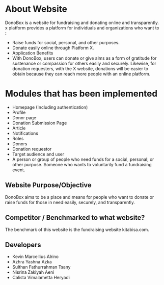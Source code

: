 # About Website
DonoBox is a website for fundraising and donating online and transparently. x platform provides a platform for individuals and organizations who want to :

- Raise funds for social, personal, and other purposes.
- Donate easily online through Platform X.
- Application Benefits
- With DonoBox, users can donate or give alms as a form of gratitude for sustenance or compassion for others easily and securely. Likewise, for donation requesters, with the X website, donations will be easier to obtain because they can reach more people with an online platform.

# Modules that has been implemented
- Homepage (Including authentication)
- Profile
- Donor page
- Donation Submission Page
- Article
- Notifications
- Roles
- Donors
- Donation requestor
- Target audience and user
- A person or group of people who need funds for a social, personal, or other purpose. Someone who wants to voluntarily fund a fundraising event.

## Website Purpose/Objective
DonoBox aims to be a place and means for people who want to donate or raise funds for those in need easily, securely, and transparently.

## Competitor / Benchmarked to what website?
The benchmark of this website is the fundraising website kitabisa.com.

## Developers
- Kevin Marcellius Alrino
- Azhra Yashna Azka
- Sulthan Fathurrahman Tsany
- Nisrina Zakiyah Aeni
- Calista Vimalametta Heryadi
